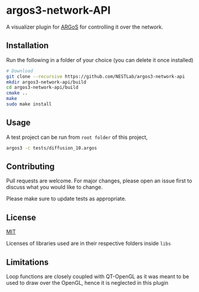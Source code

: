 # argos3-network-API
A visualizer plugin for [ARGoS](https://www.argos-sim.info/) for controlling it over the network.

## Installation
Run the following in a folder of your choice (you can delete it once installed)

```bash
# Download
git clone --recursive https://github.com/NESTLab/argos3-network-api
mkdir argos3-network-api/build
cd argos3-network-api/build
cmake ..
make
sudo make install
```

## Usage
A test project can be run from `root folder` of this project,

```bash
argos3 -c tests/diffusion_10.argos
```

## Contributing
Pull requests are welcome. For major changes, please open an issue first to discuss what you would like to change.

Please make sure to update tests as appropriate.

## License
[MIT](https://choosealicense.com/licenses/mit/)

Licenses of libraries used are in their respective folders inside `libs`


## Limitations
Loop functions are closely coupled with QT-OpenGL as it was meant to be used to draw over the OpenGL, hence it is neglected in this plugin